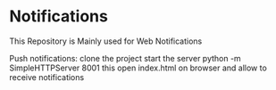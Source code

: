 # Notifications

This Repository is Mainly used for Web Notifications

Push notifications: 
clone the project
start the server 
    python -m SimpleHTTPServer 8001
this open index.html on browser and allow to receive notifications     
